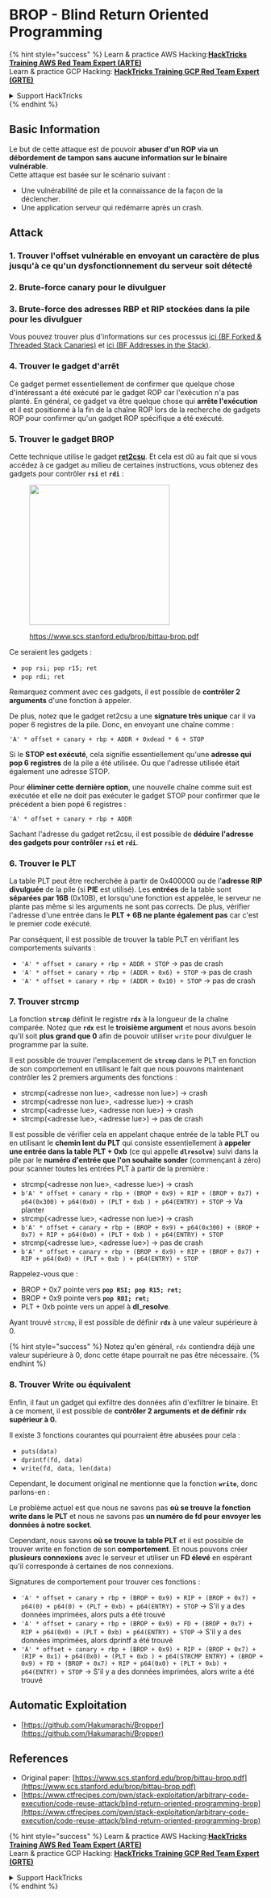 # BROP - Blind Return Oriented Programming

{% hint style="success" %}
Learn & practice AWS Hacking:<img src="../../.gitbook/assets/arte.png" alt="" data-size="line">[**HackTricks Training AWS Red Team Expert (ARTE)**](https://training.hacktricks.xyz/courses/arte)<img src="../../.gitbook/assets/arte.png" alt="" data-size="line">\
Learn & practice GCP Hacking: <img src="../../.gitbook/assets/grte.png" alt="" data-size="line">[**HackTricks Training GCP Red Team Expert (GRTE)**<img src="../../.gitbook/assets/grte.png" alt="" data-size="line">](https://training.hacktricks.xyz/courses/grte)

<details>

<summary>Support HackTricks</summary>

* Check the [**subscription plans**](https://github.com/sponsors/carlospolop)!
* **Join the** 💬 [**Discord group**](https://discord.gg/hRep4RUj7f) or the [**telegram group**](https://t.me/peass) or **follow** us on **Twitter** 🐦 [**@hacktricks\_live**](https://twitter.com/hacktricks\_live)**.**
* **Share hacking tricks by submitting PRs to the** [**HackTricks**](https://github.com/carlospolop/hacktricks) and [**HackTricks Cloud**](https://github.com/carlospolop/hacktricks-cloud) github repos.

</details>
{% endhint %}

## Basic Information

Le but de cette attaque est de pouvoir **abuser d'un ROP via un débordement de tampon sans aucune information sur le binaire vulnérable**.\
Cette attaque est basée sur le scénario suivant :

* Une vulnérabilité de pile et la connaissance de la façon de la déclencher.
* Une application serveur qui redémarre après un crash.

## Attack

### **1. Trouver l'offset vulnérable** en envoyant un caractère de plus jusqu'à ce qu'un dysfonctionnement du serveur soit détecté

### **2. Brute-force canary** pour le divulguer

### **3. Brute-force des adresses RBP et RIP** stockées dans la pile pour les divulguer

Vous pouvez trouver plus d'informations sur ces processus [ici (BF Forked & Threaded Stack Canaries)](../common-binary-protections-and-bypasses/stack-canaries/bf-forked-stack-canaries.md) et [ici (BF Addresses in the Stack)](../common-binary-protections-and-bypasses/pie/bypassing-canary-and-pie.md).

### **4. Trouver le gadget d'arrêt**

Ce gadget permet essentiellement de confirmer que quelque chose d'intéressant a été exécuté par le gadget ROP car l'exécution n'a pas planté. En général, ce gadget va être quelque chose qui **arrête l'exécution** et il est positionné à la fin de la chaîne ROP lors de la recherche de gadgets ROP pour confirmer qu'un gadget ROP spécifique a été exécuté.

### **5. Trouver le gadget BROP**

Cette technique utilise le gadget [**ret2csu**](ret2csu.md). Et cela est dû au fait que si vous accédez à ce gadget au milieu de certaines instructions, vous obtenez des gadgets pour contrôler **`rsi`** et **`rdi`** :

<figure><img src="../../.gitbook/assets/image (1) (1) (1) (1) (1) (1) (1) (1) (1) (1).png" alt="" width="278"><figcaption><p><a href="https://www.scs.stanford.edu/brop/bittau-brop.pdf">https://www.scs.stanford.edu/brop/bittau-brop.pdf</a></p></figcaption></figure>

Ce seraient les gadgets :

* `pop rsi; pop r15; ret`
* `pop rdi; ret`

Remarquez comment avec ces gadgets, il est possible de **contrôler 2 arguments** d'une fonction à appeler.

De plus, notez que le gadget ret2csu a une **signature très unique** car il va poper 6 registres de la pile. Donc, en envoyant une chaîne comme :

`'A' * offset + canary + rbp + ADDR + 0xdead * 6 + STOP`

Si le **STOP est exécuté**, cela signifie essentiellement qu'une **adresse qui pop 6 registres** de la pile a été utilisée. Ou que l'adresse utilisée était également une adresse STOP.

Pour **éliminer cette dernière option**, une nouvelle chaîne comme suit est exécutée et elle ne doit pas exécuter le gadget STOP pour confirmer que le précédent a bien popé 6 registres :

`'A' * offset + canary + rbp + ADDR`

Sachant l'adresse du gadget ret2csu, il est possible de **déduire l'adresse des gadgets pour contrôler `rsi` et `rdi`**.

### 6. Trouver le PLT

La table PLT peut être recherchée à partir de 0x400000 ou de l'**adresse RIP divulguée** de la pile (si **PIE** est utilisé). Les **entrées** de la table sont **séparées par 16B** (0x10B), et lorsqu'une fonction est appelée, le serveur ne plante pas même si les arguments ne sont pas corrects. De plus, vérifier l'adresse d'une entrée dans le **PLT + 6B ne plante également pas** car c'est le premier code exécuté.

Par conséquent, il est possible de trouver la table PLT en vérifiant les comportements suivants :

* `'A' * offset + canary + rbp + ADDR + STOP` -> pas de crash
* `'A' * offset + canary + rbp + (ADDR + 0x6) + STOP` -> pas de crash
* `'A' * offset + canary + rbp + (ADDR + 0x10) + STOP` -> pas de crash

### 7. Trouver strcmp

La fonction **`strcmp`** définit le registre **`rdx`** à la longueur de la chaîne comparée. Notez que **`rdx`** est le **troisième argument** et nous avons besoin qu'il soit **plus grand que 0** afin de pouvoir utiliser `write` pour divulguer le programme par la suite.

Il est possible de trouver l'emplacement de **`strcmp`** dans le PLT en fonction de son comportement en utilisant le fait que nous pouvons maintenant contrôler les 2 premiers arguments des fonctions :

* strcmp(\<adresse non lue>, \<adresse non lue>) -> crash
* strcmp(\<adresse non lue>, \<adresse lue>) -> crash
* strcmp(\<adresse lue>, \<adresse non lue>) -> crash
* strcmp(\<adresse lue>, \<adresse lue>) -> pas de crash

Il est possible de vérifier cela en appelant chaque entrée de la table PLT ou en utilisant le **chemin lent du PLT** qui consiste essentiellement à **appeler une entrée dans la table PLT + 0xb** (ce qui appelle **`dlresolve`**) suivi dans la pile par le **numéro d'entrée que l'on souhaite sonder** (commençant à zéro) pour scanner toutes les entrées PLT à partir de la première :

* strcmp(\<adresse non lue>, \<adresse lue>) -> crash
* `b'A' * offset + canary + rbp + (BROP + 0x9) + RIP + (BROP + 0x7) + p64(0x300) + p64(0x0) + (PLT + 0xb ) + p64(ENTRY) + STOP` -> Va planter
* strcmp(\<adresse lue>, \<adresse non lue>) -> crash
* `b'A' * offset + canary + rbp + (BROP + 0x9) + p64(0x300) + (BROP + 0x7) + RIP + p64(0x0) + (PLT + 0xb ) + p64(ENTRY) + STOP`
* strcmp(\<adresse lue>, \<adresse lue>) -> pas de crash
* `b'A' * offset + canary + rbp + (BROP + 0x9) + RIP + (BROP + 0x7) + RIP + p64(0x0) + (PLT + 0xb ) + p64(ENTRY) + STOP`

Rappelez-vous que :

* BROP + 0x7 pointe vers **`pop RSI; pop R15; ret;`**
* BROP + 0x9 pointe vers **`pop RDI; ret;`**
* PLT + 0xb pointe vers un appel à **dl\_resolve**.

Ayant trouvé `strcmp`, il est possible de définir **`rdx`** à une valeur supérieure à 0.

{% hint style="success" %}
Notez qu'en général, `rdx` contiendra déjà une valeur supérieure à 0, donc cette étape pourrait ne pas être nécessaire.
{% endhint %}

### 8. Trouver Write ou équivalent

Enfin, il faut un gadget qui exfiltre des données afin d'exfiltrer le binaire. Et à ce moment, il est possible de **contrôler 2 arguments et de définir `rdx` supérieur à 0.**

Il existe 3 fonctions courantes qui pourraient être abusées pour cela :

* `puts(data)`
* `dprintf(fd, data)`
* `write(fd, data, len(data)`

Cependant, le document original ne mentionne que la fonction **`write`**, donc parlons-en :

Le problème actuel est que nous ne savons pas **où se trouve la fonction write dans le PLT** et nous ne savons pas **un numéro de fd pour envoyer les données à notre socket**.

Cependant, nous savons **où se trouve la table PLT** et il est possible de trouver write en fonction de son **comportement**. Et nous pouvons créer **plusieurs connexions** avec le serveur et utiliser un **FD élevé** en espérant qu'il corresponde à certaines de nos connexions.

Signatures de comportement pour trouver ces fonctions :

* `'A' * offset + canary + rbp + (BROP + 0x9) + RIP + (BROP + 0x7) + p64(0) + p64(0) + (PLT + 0xb) + p64(ENTRY) + STOP` -> S'il y a des données imprimées, alors puts a été trouvé
* `'A' * offset + canary + rbp + (BROP + 0x9) + FD + (BROP + 0x7) + RIP + p64(0x0) + (PLT + 0xb) + p64(ENTRY) + STOP` -> S'il y a des données imprimées, alors dprintf a été trouvé
* `'A' * offset + canary + rbp + (BROP + 0x9) + RIP + (BROP + 0x7) + (RIP + 0x1) + p64(0x0) + (PLT + 0xb ) + p64(STRCMP ENTRY) + (BROP + 0x9) + FD + (BROP + 0x7) + RIP + p64(0x0) + (PLT + 0xb) + p64(ENTRY) + STOP` -> S'il y a des données imprimées, alors write a été trouvé

## Automatic Exploitation

* [https://github.com/Hakumarachi/Bropper](https://github.com/Hakumarachi/Bropper)

## References

* Original paper: [https://www.scs.stanford.edu/brop/bittau-brop.pdf](https://www.scs.stanford.edu/brop/bittau-brop.pdf)
* [https://www.ctfrecipes.com/pwn/stack-exploitation/arbitrary-code-execution/code-reuse-attack/blind-return-oriented-programming-brop](https://www.ctfrecipes.com/pwn/stack-exploitation/arbitrary-code-execution/code-reuse-attack/blind-return-oriented-programming-brop)

{% hint style="success" %}
Learn & practice AWS Hacking:<img src="../../.gitbook/assets/arte.png" alt="" data-size="line">[**HackTricks Training AWS Red Team Expert (ARTE)**](https://training.hacktricks.xyz/courses/arte)<img src="../../.gitbook/assets/arte.png" alt="" data-size="line">\
Learn & practice GCP Hacking: <img src="../../.gitbook/assets/grte.png" alt="" data-size="line">[**HackTricks Training GCP Red Team Expert (GRTE)**<img src="../../.gitbook/assets/grte.png" alt="" data-size="line">](https://training.hacktricks.xyz/courses/grte)

<details>

<summary>Support HackTricks</summary>

* Check the [**subscription plans**](https://github.com/sponsors/carlospolop)!
* **Join the** 💬 [**Discord group**](https://discord.gg/hRep4RUj7f) or the [**telegram group**](https://t.me/peass) or **follow** us on **Twitter** 🐦 [**@hacktricks\_live**](https://twitter.com/hacktricks\_live)**.**
* **Share hacking tricks by submitting PRs to the** [**HackTricks**](https://github.com/carlospolop/hacktricks) and [**HackTricks Cloud**](https://github.com/carlospolop/hacktricks-cloud) github repos.

</details>
{% endhint %}
